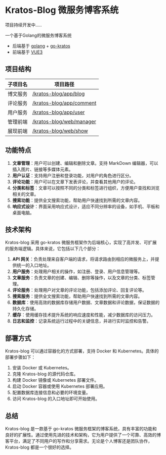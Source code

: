 # Kratos-Blog 微服务博客系统
项目持续开发中.....

一个基于Golang的微服务博客系统

- 后端基于 [golang](https://go.dev/) + [go-kratos](https://go-kratos.dev/)
- 前端基于 [VUE3](https://vuejs.org/) 

## 项目结构

| 子项目名 | 项目路径                                                                                       |
|------|--------------------------------------------------------------------------------------------|
| 博文服务 | [/kratos-blog/app/blog](https://gitee.com/morning-ljn/kratos-blog/tree/dev/app/blog)       |
| 评论服务 | [/kratos-blog/app/comment](https://gitee.com/morning-ljn/kratos-blog/tree/dev/app/comment) |
| 用户服务 | [/kratos-blog/app/user](https://gitee.com/morning-ljn/kratos-blog/tree/dev/app/user)       |
| 管理前端 | [/kratos-blog/web/manager](https://gitee.com/morning-ljn/kratos-blog/web/manager)          |
| 展现前端 | [/kratos-blog/web/show](https://gitee.com/morning-ljn/kratos-blog/web/show)                |

## 功能特点

1. **文章管理**：用户可以创建、编辑和删除文章。支持 MarkDown 编辑器，可以插入图片、链接等多媒体元素。
2. **用户认证**：支持用户注册和登录功能，对用户的角色进行区分。
3. **评论功能**：用户可以在文章下发表评论，并查看其他用户的评论。
4. **分类和标签**：文章可以按照不同的分类和标签进行组织，方便用户查找和浏览相关的文章。
5. **搜索功能**：提供全文搜索功能，帮助用户快速找到所需的文章内容。
6. **响应式设计**：界面采用响应式设计，适应不同分辨率的设备，如手机、平板和桌面电脑。

## 技术架构

Kratos-blog 采用 go-kratos 微服务框架作为后端核心，实现了高并发、可扩展的服务端逻辑。具体来说，它包括以下几个部分：

1. **API 网关**：负责处理来自客户端的请求，将请求路由到相应的微服务上，并提供统一的入口地址。
2. **用户服务**：处理用户相关的操作，如注册、登录、用户信息管理等。
3. **文章服务**：负责文章的创建、编辑、删除等操作，以及文章的分类、标签管理。
4. **评论服务**：处理用户对文章的评论功能，包括添加评论、回复评论等。
5. **搜索服务**：提供全文搜索功能，帮助用户快速找到所需的文章内容。
6. **数据库**：使用高效的数据库存储用户数据、文章数据和评论数据，保证数据的持久化存储。
7. **缓存**：使用缓存技术提升系统的响应速度和性能，减少数据库的访问压力。
8. **日志和监控**：记录系统运行过程中的关键信息，并进行实时监控和告警。

## 部署方式

Kratos-blog 可以通过容器化的方式部署，支持 Docker 和 Kubernetes。具体的部署步骤如下：

1. 安装 Docker 或 Kubernetes。
2. 克隆 Kratos-blog 的源代码仓库。
3. 构建 Docker 镜像或 Kubernetes 部署文件。
4. 启动 Docker 容器或使用 Kubernetes 部署应用。
5. 配置数据库连接信息和必要的环境变量。
6. 访问 Kratos-blog 的入口地址即可开始使用。

## 总结

Kratos-blog 是一款基于 go-kratos 微服务框架的博客系统，具有丰富的功能和良好的扩展性。通过使用先进的技术和架构，它为用户提供了一个可靠、高效的博客平台，满足了不同用户的写作和分享需求。无论是个人博客还是团队协作，Kratos-blog 都是一个很好的选择。
